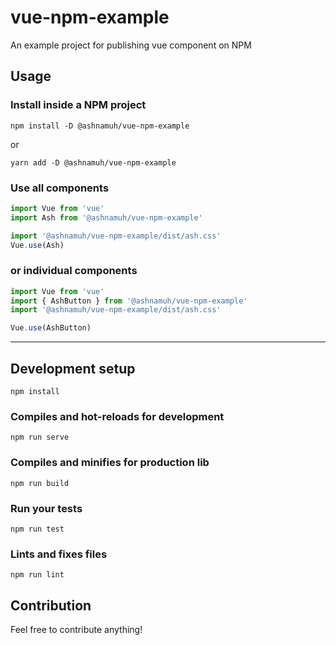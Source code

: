 # vue-npm-example

An example project for publishing vue component on NPM

## Usage
### Install inside a NPM project
```
npm install -D @ashnamuh/vue-npm-example
```

or

```
yarn add -D @ashnamuh/vue-npm-example
```

### Use all components
```js
import Vue from 'vue'
import Ash from '@ashnamuh/vue-npm-example'

import '@ashnamuh/vue-npm-example/dist/ash.css'
Vue.use(Ash)
```

### or individual components
```js
import Vue from 'vue'
import { AshButton } from '@ashnamuh/vue-npm-example'
import '@ashnamuh/vue-npm-example/dist/ash.css'

Vue.use(AshButton)
```

---

## Development setup
```
npm install
```

### Compiles and hot-reloads for development
```
npm run serve
```

### Compiles and minifies for production lib
```
npm run build
```

### Run your tests
```
npm run test
```

### Lints and fixes files
```
npm run lint
```

## Contribution
Feel free to contribute anything!